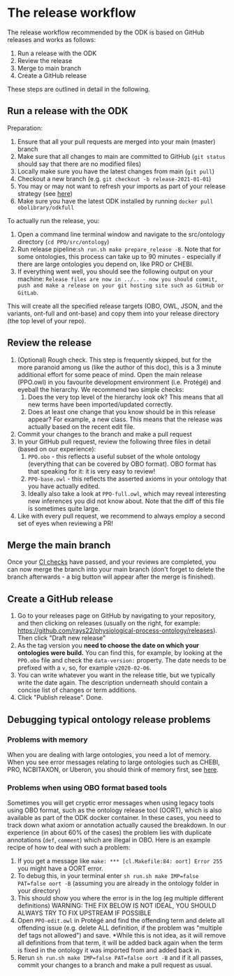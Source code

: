 # The release workflow 
The release workflow recommended by the ODK is based on GitHub releases and works as follows:

1. Run a release with the ODK
2. Review the release
3. Merge to main branch
4. Create a GitHub release

These steps are outlined in detail in the following.

## Run a release with the ODK

Preparation:

1. Ensure that all your pull requests are merged into your main (master) branch
2. Make sure that all changes to main are committed to GitHub (`git status` should say that there are no modified files)
3. Locally make sure you have the latest changes from main (`git pull`)
4. Checkout a new branch (e.g. `git checkout -b release-2021-01-01`)
5. You may or may not want to refresh your imports as part of your release strategy (see [here](UpdateImports.md))
6. Make sure you have the latest ODK installed by running `docker pull obolibrary/odkfull`

To actually run the release, you:

1. Open a command line terminal window and navigate to the src/ontology directory (`cd PPO/src/ontology`)
2. Run release pipeline:`sh run.sh make prepare_release -B`. Note that for some ontologies, this process can take up to 90 minutes - especially if there are large ontologies you depend on, like PRO or CHEBI.
3. If everything went well, you should see the following output on your machine: `Release files are now in ../.. - now you should commit, push and make a release on your git hosting site such as GitHub or GitLab`.

This will create all the specified release targets (OBO, OWL, JSON, and the variants, ont-full and ont-base) and copy them into your release directory (the top level of your repo).

## Review the release

1. (Optional) Rough check. This step is frequently skipped, but for the more paranoid among us (like the author of this doc), this is a 3 minute additional effort for some peace of mind. Open the main release (PPO.owl) in you favourite development environment (i.e. Protégé) and eyeball the hierarchy. We recommend two simple checks: 
    1. Does the very top level of the hierarchy look ok? This means that all new terms have been imported/updated correctly.
    2. Does at least one change that you know should be in this release appear? For example, a new class. This means that the release was actually based on the recent edit file. 
2. Commit your changes to the branch and make a pull request
3. In your GitHub pull request, review the following three files in detail (based on our experience):
    1. `PPO.obo` - this reflects a useful subset of the whole ontology (everything that can be covered by OBO format). OBO format has that speaking for it: it is very easy to review!
    2. `PPO-base.owl` - this reflects the asserted axioms in your ontology that you have actually edited.
    3. Ideally also take a look at `PPO-full.owl`, which may reveal interesting new inferences you did not know about. Note that the diff of this file is sometimes quite large.
4. Like with every pull request, we recommend to always employ a second set of eyes when reviewing a PR!

## Merge the main branch
Once your [CI checks](ContinuousIntegration.md) have passed, and your reviews are completed, you can now merge the branch into your main branch (don't forget to delete the branch afterwards - a big button will appear after the merge is finished).

## Create a GitHub release

1. Go to your releases page on GitHub by navigating to your repository, and then clicking on releases (usually on the right, for example: https://github.com/rays22/physiological-process-ontology/releases). Then click "Draft new release"
1. As the tag version you **need to choose the date on which your ontologies were build.** You can find this, for example, by looking at the `PPO.obo` file and check the `data-version:` property. The date needs to be prefixed with a `v`, so, for example `v2020-02-06`.
1. You can write whatever you want in the release title, but we typically write the date again. The description underneath should contain a concise list of changes or term additions.
1. Click "Publish release". Done.

## Debugging typical ontology release problems

### Problems with memory

When you are dealing with large ontologies, you need a lot of memory. When you see error messages relating to large ontologies such as CHEBI, PRO, NCBITAXON, or Uberon, you should think of memory first, see [here](https://github.com/INCATools/ontology-development-kit/blob/master/docs/DealWithLargeOntologies.md).

### Problems when using OBO format based tools

Sometimes you will get cryptic error messages when using legacy tools using OBO format, such as the ontology release tool (OORT), which is also available as part of the ODK docker container. In these cases, you need to track down what axiom or annotation actually caused the breakdown. In our experience (in about 60% of the cases) the problem lies with duplicate annotations (`def`, `comment`) which are illegal in OBO. Here is an example recipe of how to deal with such a problem:

1. If you get a message like `make: *** [cl.Makefile:84: oort] Error 255` you might have a OORT error. 
2. To debug this, in your terminal enter `sh run.sh make IMP=false PAT=false oort -B` (assuming you are already in the ontology folder in your directory) 
3. This should show you where the error is in the log (eg multiple different definitions) 
WARNING: THE FIX BELOW IS NOT IDEAL, YOU SHOULD ALWAYS TRY TO FIX UPSTREAM IF POSSIBLE
4. Open `PPO-edit.owl` in Protégé and find the offending term and delete all offending issue (e.g. delete ALL definition, if the problem was "multiple def tags not allowed") and save. 
*While this is not idea, as it will remove all definitions from that term, it will be added back again when the term is fixed in the ontology it was imported from and added back in.
5. Rerun `sh run.sh make IMP=false PAT=false oort -B` and if it all passes, commit your changes to a branch and make a pull request as usual.

